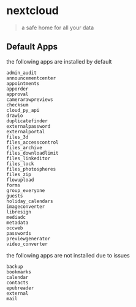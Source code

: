 # nextcloud

> a safe home for all your data

## Default Apps

the following apps are installed by default

```
admin_audit
announcementcenter
appointments
apporder
approval
camerarawpreviews
checksum
cloud_py_api
drawio
duplicatefinder
externalpassword
externalportal
files_3d
files_accesscontrol
files_archive
files_downloadlimit
files_linkeditor
files_lock
files_photospheres
files_zip
flowupload
forms
group_everyone
guests
holiday_calendars
imageconverter
libresign
mediadc
metadata
occweb
passwords
previewgenerator
video_converter
```

the following apps are not installed due to issues

```
backup
bookmarks
calendar
contacts
epubreader
external
mail
```
